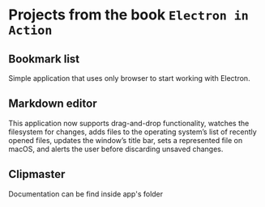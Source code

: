 # Projects from the book `Electron in Action`

## Bookmark list

Simple application that uses only browser to start working with Electron.

## Markdown editor 

This application now supports drag-and-drop functionality, 
watches the filesystem for changes, adds files to the operating system’s list of recently opened files, 
updates the window’s title bar, sets a represented file on macOS, and alerts the user before discarding unsaved changes.

## Clipmaster

Documentation can be find inside app's folder
